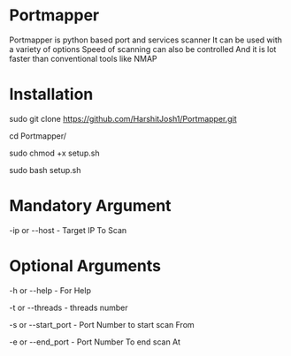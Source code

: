 # Portmapper

Portmapper is python based port and services scanner
It can be used with a variety of options
Speed of scanning can also be controlled
And it is lot faster than conventional tools like NMAP

# Installation

sudo git clone https://github.com/HarshitJosh1/Portmapper.git

cd Portmapper/

sudo chmod +x setup.sh

sudo bash setup.sh

# Mandatory Argument

-ip or --host - Target IP To Scan

# Optional Arguments

-h or --help - For Help

-t or --threads - threads number

-s or --start_port - Port Number to start scan From

-e or --end_port - Port Number To end scan At




